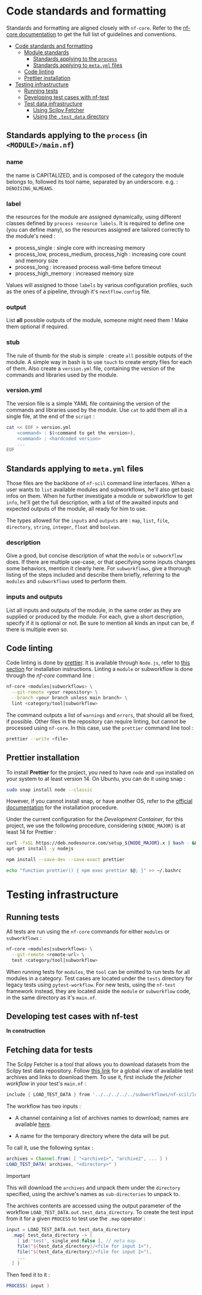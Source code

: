 
# Code standards and formatting

Standards and formatting are aligned closely with `nf-core`. Refer to the
[nf-core documentation](https://nf-co.re/docs/contributing/modules) to get the full
list of guidelines and conventions.

* [Code standards and formatting](#code-standards-and-formatting)
  * [Module standards](#module-standards)
    * [Standards applying to the `process`](#standards-applying-to-the-process)
    * [Standards applying to `meta.yml` files](#standards-applying-to-metayml-files)
  * [Code linting](#code-linting)
  * [Prettier installation](#prettier-installation)
* [Testing infrastructure](#testing-infrastructure)
  * [Running tests](#running-tests)
  * [Developing test cases with nf-test](#developing-test-cases-with-nf-test)
  * [Test data infrastructure](#test-data-infrastructure)
    * [Using Scilpy Fetcher](#using-scilpy-fetcher)
    * [Using the `.test_data` directory](#using-the-test_data-directory)

## Standards applying to the `process` (in `<MODULE>/main.nf`)

### name

the name is CAPITALIZED, and is composed of the category the module belongs to, followed its tool name, separated by an underscore. e.g. : `DENOISING_NLMEANS`.

### label

the resources for the module are assigned dynamically, using different classes
defined by `process resource labels`. It is required to define one (you can define
many), so the resources assigned are tailored correctly to the module's need :

- process_single : single core with increasing memory
- process_low, process_medium, process_high : increasing core count and memory size
- process_long : increased process wall-time before timeout
- process_high_memory : increased memory size

Values will assigned to those `labels` by various configuration profiles, such as
the ones of a pipeline, through it's `nextflow.config` file.

### output

List **all** possible outputs of the module, someone might need them ! Make them
optional if required.

### stub

The rule of thumb for the stub is simple : create `all` possible outputs of the
module. A simple way in bash is to use `touch` to create empty files for each of
them. Also create a `version.yml` file, containing the version of the commands and
libraries used by the module.

### version.yml

The version file is a simple YAML file containing the version of the commands and
libraries used by the module. Use `cat` to add them all in a single file, at the end
of the `script` :

```bash
cat << EOF > version.yml
    <command> : $(<command to get the version>),
    <command> : <hardcoded version>
    ...
EOF
```

## Standards applying to `meta.yml` files

Those files are the backbone of `nf-scil` command line interfaces. When a user wants
to `list` available modules and subworkflows, he'll also get basic infos on them.
When he further investigate a module or subworkflow to get `info`, he'll get the
full description, with a list of the awaited inputs and expected outputs of the
module, all ready for him to use.

The types allowed for the `inputs` and `outputs` are : `map`, `list`, `file`, `directory`, `string`,
`integer`, `float` and `boolean`.

### description

Give a good, but concise description of what the `module` or `subworkflow` does. If there
are multiple use-case, or that specifying some inputs changes some behaviors, mention it
clearly here. For `subworkflows`, give a thorough listing of the steps included and describe
them briefly, referring to the `modules` and `subworkflows` used to perform them.

### inputs and outputs

List all inputs and outputs of the module, in the same order as they are supplied
or produced by the module. For each, give a short description, specify if it is
optional or not. Be sure to mention all kinds an input can be, if there is multiple
even so.

## Code linting

Code linting is done by [prettier](https://prettier.io/). It is available through `Node.js`, refer to
[this section](#prettier-installation) for installation instructions. Linting a `module` or
subworkflow is done through the _nf-core_ command line :

```bash
nf-core <modules|subworkflows> \
  --git-remote <your repository> \
  --branch <your branch unless main branch> \
  lint <category/tool|subworkflow>
```

The command outputs a list of  `warnings` and `errors`, that should all be fixed, if possible. Other
files in the repository can require linting, but cannot be processed using `nf-core`. In this case,
use the `prettier` command line tool :

```bash
prettier --write <file>
```

## Prettier installation

To install **Prettier** for the project, you need to have `node` and `npm` installed on
your system to at least version 14. On Ubuntu, you can do it using snap :

```bash
sudo snap install node --classic
```

However, if you cannot install snap, or have another OS, refer to the
[official documentation](https://nodejs.org/en/download/package-manager/) for the installation procedure.

Under the current configuration for the _Development Container_, for this project, we use
the following procedure, considering `${NODE_MAJOR}` is at least 14 for Prettier :

```bash
curl -fsSL https://deb.nodesource.com/setup_${NODE_MAJOR}.x | bash - &&\
apt-get install -y nodejs

npm install --save-dev --save-exact prettier

echo "function prettier() { npm exec prettier $@; }" >> ~/.bashrc
```

# Testing infrastructure

## Running tests

All tests are run using the `nf-core` commands for either `modules` or `subworkflows` :

```bash
nf-core <modules|subworkflows> \
  --git-remote <remote-url> \
  test <category/tool|subworkflow>
```

When running tests for `modules`, the `tool` can be omitted to run tests for all modules in a category. Test
cases are located under the `tests` directory for legacy tests using `pytest-workflow`. For new tests, using the
`nf-test` framework instead, they are located aside the `module` or `subworkflow` code, in the same directory as
it's `main.nf`.

## Developing test cases with nf-test

**In construction**

## Fetching data for tests

The Scilpy Fetcher is a tool that allows you to download datasets from the Scilpy test data
repository. Follow [this link](./TEST_DATA.md) for a global view of available test archives and links to download them. To use it, first include the _fetcher workflow_ in your test's `main.nf` :

```groovy
include { LOAD_TEST_DATA } from '../../../../../subworkflows/nf-scil/load_test_data/main'
```

The workflow has two inputs :

- A channel containing a list of archives names to download; names are available [here](./TEST_DATA.md).

- A name for the temporary directory where the data will be put.

To call it, use the following syntax :

```groovy
archives = Channel.from( [ "<archive1>", "archive2", ... ] )
LOAD_TEST_DATA( archives, "<directory>" )
```

> [!IMPORTANT]
> This will download the `archives` and unpack them under the `directory`
> specified, using the archive's names as `sub-directories` to unpack to.

The archives contents are accessed using the output parameter of the workflow
`LOAD_TEST_DATA.out.test_data_directory`. To create the test input from it for
a given `PROCESS` to test use the `.map` operator :

```groovy
input = LOAD_TEST_DATA.out.test_data_directory
  .map{ test_data_directory -> [
    [ id:'test', single_end:false ], // meta map
    file("${test_data_directory}/<file for input 1>"),
    file("${test_data_directory}/<file for input 2>"),
    ...
  ] }
```

Then feed it to it :

```groovy
PROCESS( input )
```
